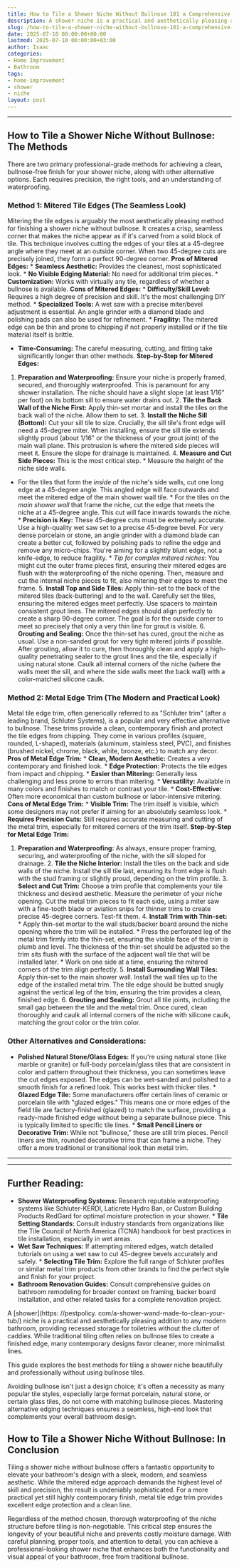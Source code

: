 ```yaml
---
title: How to Tile a Shower Niche Without Bullnose 101 a Comprehensive Guide
description: A shower niche is a practical and aesthetically pleasing addition to any modern bathroom, providing recessed storage for toiletries without the clutter of...
slug: /how-to-tile-a-shower-niche-without-bullnose-101-a-comprehensive-guide/
date: 2025-07-10 00:00:00+00:00
lastmod: 2025-07-10 00:00:00+03:00
author: Isaac
categories:
- Home Improvement
- Bathroom
tags:
- home-improvement
- shower
- niche
layout: post
---
```

---
## How to Tile a Shower Niche Without Bullnose: The Methods
There are two primary professional-grade methods for achieving a clean, bullnose-free finish for your shower niche, along with other alternative options. Each requires precision, the right tools, and an understanding of waterproofing.
### Method 1: Mitered Tile Edges (The Seamless Look)
Mitering the tile edges is arguably the most aesthetically pleasing method for finishing a shower niche without bullnose. It creates a crisp, seamless corner that makes the niche appear as if it's carved from a solid block of tile. This technique involves cutting the edges of your tiles at a 45-degree angle where they meet at an outside corner. When two 45-degree cuts are precisely joined, they form a perfect 90-degree corner.
**Pros of Mitered Edges:** * **Seamless Aesthetic:** Provides the cleanest, most sophisticated look. * **No Visible Edging Material:** No need for additional trim pieces. * **Customization:** Works with virtually any tile, regardless of whether a bullnose is available.
**Cons of Mitered Edges:** * **Difficulty/Skill Level:** Requires a high degree of precision and skill. It's the most challenging DIY method. * **Specialized Tools:** A wet saw with a precise miter/bevel adjustment is essential. An angle grinder with a diamond blade and polishing pads can also be used for refinement. * **Fragility:** The mitered edge can be thin and prone to chipping if not properly installed or if the tile material itself is brittle.
* **Time-Consuming:** The careful measuring, cutting, and fitting take significantly longer than other methods.
**Step-by-Step for Mitered Edges:**
1. **Preparation and Waterproofing:** Ensure your niche is properly framed, secured, and thoroughly waterproofed. This is paramount for any shower installation. The niche should have a slight slope (at least 1/16" per foot) on its bottom sill to ensure water drains out. 2. **Tile the Back Wall of the Niche First:** Apply thin-set mortar and install the tiles on the back wall of the niche. Allow them to set. 3. **Install the Niche Sill (Bottom):** Cut your sill tile to size.
Crucially, the sill tile's front edge will need a 45-degree miter. When installing, ensure the sill tile extends slightly proud (about 1/16" or the thickness of your grout joint) of the main wall plane. This protrusion is where the mitered side pieces will meet it. Ensure the slope for drainage is maintained. 4. **Measure and Cut Side Pieces:** This is the most critical step. * Measure the height of the niche side walls.
* For the tiles that form the *inside* of the niche's side walls, cut one long edge at a 45-degree angle. This angled edge will face outwards and meet the mitered edge of the main shower wall tile. * For the tiles on the *main shower wall* that frame the niche, cut the edge that meets the niche at a 45-degree angle. This cut will face inwards towards the niche. * **Precision is Key:** These 45-degree cuts must be extremely accurate. Use a high-quality wet saw set to a precise 45-degree bevel.
For very dense porcelain or stone, an angle grinder with a diamond blade can create a better cut, followed by polishing pads to refine the edge and remove any micro-chips. You're aiming for a slightly blunt edge, not a knife-edge, to reduce fragility. * *Tip for complex mitered niches:* You might cut the outer frame pieces first, ensuring their mitered edges are flush with the waterproofing of the niche opening.
Then, measure and cut the internal niche pieces to fit, also mitering their edges to meet the frame. 5. **Install Top and Side Tiles:** Apply thin-set to the back of the mitered tiles (back-buttering) and to the wall. Carefully set the tiles, ensuring the mitered edges meet perfectly. Use spacers to maintain consistent grout lines. The mitered edges should align perfectly to create a sharp 90-degree corner.
The goal is for the outside corner to meet so precisely that only a very thin line for grout is visible. 6. **Grouting and Sealing:** Once the thin-set has cured, grout the niche as usual. Use a non-sanded grout for very tight mitered joints if possible. After grouting, allow it to cure, then thoroughly clean and apply a high-quality penetrating sealer to the grout lines and the tile, especially if using natural stone.
Caulk all internal corners of the niche (where the walls meet the sill, and where the side walls meet the back wall) with a color-matched silicone caulk.
### Method 2: Metal Edge Trim (The Modern and Practical Look)
Metal tile edge trim, often generically referred to as "Schluter trim" (after a leading brand, Schluter Systems), is a popular and very effective alternative to bullnose. These trims provide a clean, contemporary finish and protect the tile edges from chipping. They come in various profiles (square, rounded, L-shaped), materials (aluminum, stainless steel, PVC), and finishes (brushed nickel, chrome, black, white, bronze, etc.) to match any decor.
**Pros of Metal Edge Trim:** * **Clean, Modern Aesthetic:** Creates a very contemporary and finished look. * **Edge Protection:** Protects the tile edges from impact and chipping. * **Easier than Mitering:** Generally less challenging and less prone to errors than mitering. * **Versatility:** Available in many colors and finishes to match or contrast your tile. * **Cost-Effective:** Often more economical than custom bullnose or labor-intensive mitering.
**Cons of Metal Edge Trim:** * **Visible Trim:** The trim itself is visible, which some designers may not prefer if aiming for an absolutely seamless look. * **Requires Precision Cuts:** Still requires accurate measuring and cutting of the metal trim, especially for mitered corners of the trim itself.
**Step-by-Step for Metal Edge Trim:**
1. **Preparation and Waterproofing:** As always, ensure proper framing, securing, and waterproofing of the niche, with the sill sloped for drainage. 2. **Tile the Niche Interior:** Install the tiles on the back and side walls of the niche. Install the sill tile last, ensuring its front edge is flush with the stud framing or slightly proud, depending on the trim profile. 3. **Select and Cut Trim:** Choose a trim profile that complements your tile thickness and desired aesthetic.
Measure the perimeter of your niche opening. Cut the metal trim pieces to fit each side, using a miter saw with a fine-tooth blade or aviation snips for thinner trims to create precise 45-degree corners. Test-fit them. 4. **Install Trim with Thin-set:** * Apply thin-set mortar to the wall studs/backer board around the niche opening where the trim will be installed. * Press the perforated leg of the metal trim firmly into the thin-set, ensuring the visible face of the trim is plumb and level.
The thickness of the thin-set should be adjusted so the trim sits flush with the surface of the adjacent wall tile that will be installed later. * Work on one side at a time, ensuring the mitered corners of the trim align perfectly. 5. **Install Surrounding Wall Tiles:** Apply thin-set to the main shower wall. Install the wall tiles up to the edge of the installed metal trim.
The tile edge should be butted snugly against the vertical leg of the trim, ensuring the trim provides a clean, finished edge. 6. **Grouting and Sealing:** Grout all tile joints, including the small gap between the tile and the metal trim. Once cured, clean thoroughly and caulk all internal corners of the niche with silicone caulk, matching the grout color or the trim color.
### Other Alternatives and Considerations:
* **Polished Natural Stone/Glass Edges:** If you're using natural stone (like marble or granite) or full-body porcelain/glass tiles that are consistent in color and pattern throughout their thickness, you can sometimes leave the cut edges exposed. The edges can be wet-sanded and polished to a smooth finish for a refined look. This works best with thicker tiles. * **Glazed Edge Tile:** Some manufacturers offer certain lines of ceramic or porcelain tile with "glazed edges."
This means one or more edges of the field tile are factory-finished (glazed) to match the surface, providing a ready-made finished edge without being a separate bullnose piece. This is typically limited to specific tile lines. * **Small Pencil Liners or Decorative Trim:** While not "bullnose," these are still trim pieces. Pencil liners are thin, rounded decorative trims that can frame a niche. They offer a more traditional or transitional look than metal trim.
---
---
## Further Reading:
* **Shower Waterproofing Systems:** Research reputable waterproofing systems like Schluter-KERDI, Laticrete Hydro Ban, or Custom Building Products RedGard for optimal moisture protection in your shower. * **Tile Setting Standards:** Consult industry standards from organizations like the Tile Council of North America (TCNA) handbook for best practices in tile installation, especially in wet areas.
* **Wet Saw Techniques:** If attempting mitered edges, watch detailed tutorials on using a wet saw to cut 45-degree bevels accurately and safely. * **Selecting Tile Trim:** Explore the full range of Schluter profiles or similar metal trim products from other brands to find the perfect style and finish for your project.
* **Bathroom Renovation Guides:** Consult comprehensive guides on bathroom remodeling for broader context on framing, backer board installation, and other related tasks for a complete renovation project.

A [shower](https: //pestpolicy. com/a-shower-wand-made-to-clean-your-tub/) niche is a practical and aesthetically pleasing addition to any modern bathroom, providing recessed storage for toiletries without the clutter of caddies. While traditional tiling often relies on bullnose tiles to create a finished edge, many contemporary designs favor cleaner, more minimalist lines.

This guide explores the best methods for tiling a shower niche beautifully and professionally without using bullnose tiles.

Avoiding bullnose isn't just a design choice; it's often a necessity as many popular tile styles, especially large format porcelain, natural stone, or certain glass tiles, do not come with matching bullnose pieces. Mastering alternative edging techniques ensures a seamless, high-end look that complements your overall bathroom design.

##  How to Tile a Shower Niche Without Bullnose: In Conclusion

Tiling a shower niche without bullnose offers a fantastic opportunity to elevate your bathroom's design with a sleek, modern, and seamless aesthetic. While the mitered edge approach demands the highest level of skill and precision, the result is undeniably sophisticated. For a more practical yet still highly contemporary finish, metal tile edge trim provides excellent edge protection and a clean line.

Regardless of the method chosen, thorough waterproofing of the niche structure before tiling is non-negotiable. This critical step ensures the longevity of your beautiful niche and prevents costly moisture damage. With careful planning, proper tools, and attention to detail, you can achieve a professional-looking shower niche that enhances both the functionality and visual appeal of your bathroom, free from traditional bullnose.
